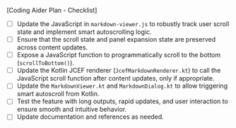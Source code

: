 [Coding Aider Plan - Checklist]

- [ ] Update the JavaScript in `markdown-viewer.js` to robustly track user scroll state and implement smart autoscrolling logic.
- [ ] Ensure that the scroll state and panel expansion state are preserved across content updates.
- [ ] Expose a JavaScript function to programmatically scroll to the bottom (`scrollToBottom()`).
- [ ] Update the Kotlin JCEF renderer (`JcefMarkdownRenderer.kt`) to call the JavaScript scroll function after content updates, only if appropriate.
- [ ] Update the `MarkdownViewer.kt` and `MarkdownDialog.kt` to allow triggering smart autoscroll from Kotlin.
- [ ] Test the feature with long outputs, rapid updates, and user interaction to ensure smooth and intuitive behavior.
- [ ] Update documentation and references as needed.
